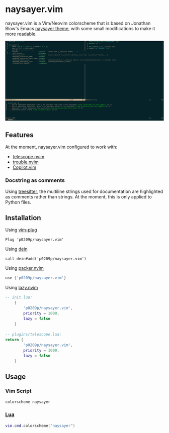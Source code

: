 # naysayer.vim
naysayer.vim is a Vim/Neovim colorscheme that is based on Jonathan Blow's Emacs [naysayer theme](https://youtu.be/HkVSTjWZXIU?t=3902), with some small modifications to make it more readable.

![plot](./assets/preview.png)

## Features
At the moment, naysayer.vim configured to work with:
- [telescope.nvim](https://github.com/nvim-telescope/telescope.nvim)
- [trouble.nvim](https://github.com/folke/trouble.nvim)
- [Copilot.vim](https://github.com/github/copilot.vim)

### Docstring as comments
Using [treesitter](https://github.com/nvim-treesitter/nvim-treesitter), the multiline strings used for documentation are highlighted as comments rather than strings. At the moment, this is only applied to Python files.

## Installation
Using [vim-plug](https://github.com/junegunn/vim-plug)

```viml
Plug 'p0209p/naysayer.vim'
```

Using [dein](https://github.com/Shougo/dein.vim)

```viml
call dein#add('p0209p/naysayer.vim')
```

Using [packer.nvim](https://github.com/wbthomason/packer.nvim)

```lua
use {'p0209p/naysayer.vim'}
```

Using [lazy.nvim](https://github.com/folke/lazy.nvim)

```lua
-- init.lua:
    {
        'p0209p/naysayer.vim',
        priority = 1000,
        lazy = false
    }

-- plugins/telescope.lua:
return {
        'p0209p/naysayer.vim',
        priority = 1000,
        lazy = false
    }
```
## Usage
### Vim Script
```
colorscheme naysayer
```

### [Lua](https://www.lua.org)
```lua
vim.cmd.colorscheme("naysayer")
```

